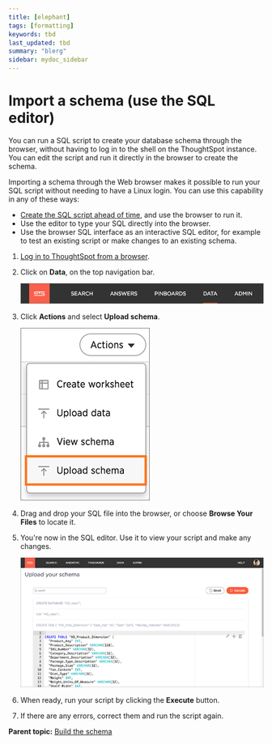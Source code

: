 ```yaml
---
title: [elephant]
tags: [formatting]
keywords: tbd
last_updated: tbd
summary: "blerg"
sidebar: mydoc_sidebar
---
```

# Import a schema \(use the SQL editor\)

You can run a SQL script to create your database schema through the browser, without having to log in to the shell on the ThoughtSpot instance. You can edit the script and run it directly in the browser to create the schema.

Importing a schema through the Web browser makes it possible to run your SQL script without needing to have a Linux login. You can use this capability in any of these ways:

-   [Create the SQL script ahead of time](create_schema_with_script.html#), and use the browser to run it.
-   Use the editor to type your SQL directly into the browser.
-   Use the browser SQL interface as an interactive SQL editor, for example to test an existing script or make changes to an existing schema.

1.   [Log in to ThoughtSpot from a browser](../setup/accessing.html#). 
2.   Click on **Data**, on the top navigation bar. 

     ![](../../shared/conrefs/../../images/data_icon.png "Data") 

3.   Click **Actions** and select **Upload schema**. 

     ![](../../images/import_schema.png "Upload schema") 

4.   Drag and drop your SQL file into the browser, or choose **Browse Your Files** to locate it. 
5.   You're now in the SQL editor. Use it to view your script and make any changes. 

     ![](../../images/SQL_editor.png "Import schema") 

6.   When ready, run your script by clicking the **Execute** button. 
7.   If there are any errors, correct them and run the script again. 

**Parent topic:** [Build the schema](../../admin/loading/create_schema.html)

